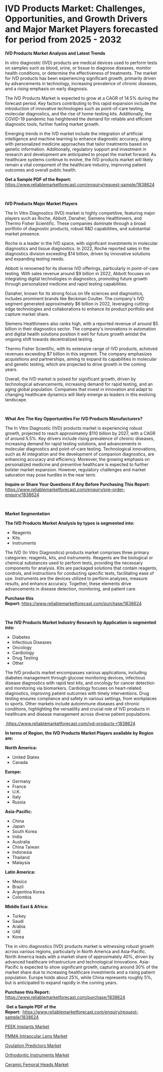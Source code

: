 <p><h1>IVD Products Market: Challenges, Opportunities, and Growth Drivers and Major Market Players forecasted for period from 2025 - 2032</h1></p><p><strong>IVD Products Market Analysis and Latest Trends</strong></p>
<p><p>In vitro diagnostic (IVD) products are medical devices used to perform tests on samples such as blood, urine, or tissue to diagnose diseases, monitor health conditions, or determine the effectiveness of treatments. The market for IVD products has been experiencing significant growth, primarily driven by advancements in technology, increasing prevalence of chronic diseases, and a rising emphasis on early diagnosis.</p><p>The IVD Products Market is expected to grow at a CAGR of 14.5% during the forecast period. Key factors contributing to this rapid expansion include the introduction of innovative technologies such as point-of-care testing, molecular diagnostics, and the rise of home-testing kits. Additionally, the COVID-19 pandemic has heightened the demand for reliable and efficient diagnostic tools, further fueling market growth.</p><p>Emerging trends in the IVD market include the integration of artificial intelligence and machine learning to enhance diagnostic accuracy, along with personalized medicine approaches that tailor treatments based on genetic information. Additionally, regulatory support and investment in research and development are anticipated to propel the market forward. As healthcare systems continue to evolve, the IVD products market will likely remain a vital component of the healthcare industry, improving patient outcomes and overall public health.</p></p>
<p><strong>Get a Sample PDF of the Report:&nbsp;</strong> <a href="https://www.reliablemarketforecast.com/enquiry/request-sample/1838624?utm_campaign=2038&utm_medium=2&utm_source=Github&utm_content=ia&utm_term=04032025&utm_id=ivd-products">https://www.reliablemarketforecast.com/enquiry/request-sample/1838624</a></p>
<p>&nbsp;</p>
<p><strong>IVD Products Major Market Players</strong></p>
<p><p>The In Vitro Diagnostics (IVD) market is highly competitive, featuring major players such as Roche, Abbott, Danaher, Siemens Healthineers, and Thermo Fisher Scientific. These companies dominate through a broad portfolio of diagnostic products, robust R&D capabilities, and substantial market presence.</p><p>Roche is a leader in the IVD space, with significant investments in molecular diagnostics and tissue diagnostics. In 2022, Roche reported sales in the diagnostics division exceeding $14 billion, driven by innovative solutions and expanding testing needs.</p><p>Abbott is renowned for its diverse IVD offerings, particularly in point-of-care testing. With sales revenue around $9 billion in 2022, Abbott focuses on integrating digital technologies in diagnostics, promoting future growth through personalized medicine and rapid testing capabilities.</p><p>Danaher, known for its strong focus on life sciences and diagnostics, includes prominent brands like Beckman Coulter. The company's IVD segment generated approximately $6 billion in 2022, leveraging cutting-edge technologies and collaborations to enhance its product portfolio and capture market share.</p><p>Siemens Healthineers also ranks high, with a reported revenue of around $5 billion in their diagnostics sector. The company's innovations in automation and digital health solutions position it well for future growth amidst the ongoing shift towards decentralized testing.</p><p>Thermo Fisher Scientific, with its extensive range of IVD products, achieved revenues exceeding $7 billion in this segment. The company emphasizes acquisitions and partnerships, aiming to expand its capabilities in molecular and genetic testing, which are projected to drive growth in the coming years.</p><p>Overall, the IVD market is poised for significant growth, driven by technological advancements, increasing demand for rapid testing, and an aging global population. Companies that invest in innovation and adapt to changing healthcare dynamics will likely emerge as leaders in this evolving landscape.</p></p>
<p>&nbsp;</p>
<p><strong>What Are The Key Opportunities For IVD Products Manufacturers?</strong></p>
<p><p>The In Vitro Diagnostic (IVD) products market is experiencing robust growth, projected to reach approximately $110 billion by 2027, with a CAGR of around 5.5%. Key drivers include rising prevalence of chronic diseases, increasing demand for rapid testing solutions, and advancements in molecular diagnostics and point-of-care testing. Technological innovations, such as AI integration and the development of companion diagnostics, are enhancing accuracy and efficiency. Moreover, the growing emphasis on personalized medicine and preventive healthcare is expected to further bolster market expansion. However, regulatory challenges and market saturation may pose hurdles in the near term.</p></p>
<p><strong>Inquire or Share Your Questions If Any Before Purchasing This Report:</strong> <a href="https://www.reliablemarketforecast.com/enquiry/pre-order-enquiry/1838624?utm_campaign=2038&utm_medium=2&utm_source=Github&utm_content=ia&utm_term=04032025&utm_id=ivd-products">https://www.reliablemarketforecast.com/enquiry/pre-order-enquiry/1838624</a></p>
<p>&nbsp;</p>
<p><strong>Market Segmentation</strong></p>
<p><strong>The IVD Products Market Analysis by types is segmented into:</strong></p>
<p><ul><li>Reagents</li><li>Kits</li><li>Instruments</li></ul></p>
<p><p>The IVD (In Vitro Diagnostics) products market comprises three primary categories: reagents, kits, and instruments. Reagents are the biological or chemical substances used to perform tests, providing the necessary components for analysis. Kits are packaged solutions that contain reagents, controls, and instructions for conducting specific tests, facilitating ease of use. Instruments are the devices utilized to perform analyses, measure results, and enhance accuracy. Together, these elements drive advancements in disease detection, monitoring, and patient care.</p></p>
<p><strong>Purchase this Report:&nbsp;</strong><a href="https://www.reliablemarketforecast.com/purchase/1838624?utm_campaign=2038&utm_medium=2&utm_source=Github&utm_content=ia&utm_term=04032025&utm_id=ivd-products">https://www.reliablemarketforecast.com/purchase/1838624</a></p>
<p>&nbsp;</p>
<p><strong>The IVD Products Market Industry Research by Application is segmented into:</strong></p>
<p><ul><li>Diabetes</li><li>Infectious Diseases</li><li>Oncology</li><li>Cardiology</li><li>Drug Testing</li><li>Other</li></ul></p>
<p><p>The IVD products market encompasses various applications, including diabetes management through glucose monitoring devices, infectious disease diagnostics with rapid test kits, and oncology for cancer detection and monitoring via biomarkers. Cardiology focuses on heart-related diagnostics, improving patient outcomes with timely interventions. Drug testing ensures compliance and safety in various settings, from workplaces to sports. Other markets include autoimmune diseases and chronic conditions, highlighting the versatility and crucial role of IVD products in healthcare and disease management across diverse patient populations.</p></p>
<p><a href="https://www.reliablemarketforecast.com/ivd-products-r1838624?utm_campaign=2038&utm_medium=2&utm_source=Github&utm_content=ia&utm_term=04032025&utm_id=ivd-products">&nbsp;https://www.reliablemarketforecast.com/ivd-products-r1838624</a></p>
<p><strong>In terms of Region, the IVD Products Market Players available by Region are:</strong></p>
<p>
    <p> <strong> North America: </strong>
        <ul>
            <li>United States</li>
            <li>Canada</li>
        </ul>
        </p> 
    <p> <strong> Europe: </strong>
        <ul>
            <li>Germany</li>
            <li>France</li>
            <li>U.K.</li>
            <li>Italy</li>
            <li>Russia</li>
        </ul>
        </p> 
    <p> <strong> Asia-Pacific: </strong>
        <ul>
            <li>China</li>
            <li>Japan</li>
            <li>South Korea</li>
            <li>India</li>
            <li>Australia</li>
            <li>China Taiwan</li>
            <li>Indonesia</li>
            <li>Thailand</li>
            <li>Malaysia</li>
        </ul>
        </p> 
    <p> <strong> Latin America: </strong>
        <ul>
            <li>Mexico</li>
            <li>Brazil</li>
            <li>Argentina Korea</li>
            <li>Colombia</li>
        </ul>
        </p> 
    <p> <strong> Middle East & Africa: </strong>
        <ul>
            <li>Turkey</li>
            <li>Saudi</li>
            <li>Arabia</li>
            <li>UAE</li>
            <li>Korea</li>
        </ul>
    </p>
    </p>
<p><p>The in vitro diagnostics (IVD) products market is witnessing robust growth across various regions, particularly in North America and Asia-Pacific. North America leads with a market share of approximately 40%, driven by advanced healthcare infrastructure and technological innovations. Asia-Pacific is expected to show significant growth, capturing around 30% of the market share due to increasing healthcare investments and a rising patient population. Europe holds about 25%, while China represents roughly 5%, but is anticipated to expand rapidly in the coming years.</p></p>
<p><strong>Purchase this Report: </strong><a href="https://www.reliablemarketforecast.com/purchase/1838624?utm_campaign=2038&utm_medium=2&utm_source=Github&utm_content=ia&utm_term=04032025&utm_id=ivd-products">https://www.reliablemarketforecast.com/purchase/1838624</a></p>
<p>&nbsp;<strong>Get a Sample PDF of the Report:&nbsp;&nbsp;</strong><a href="https://www.reliablemarketforecast.com/enquiry/request-sample/1838624?utm_campaign=2038&utm_medium=2&utm_source=Github&utm_content=ia&utm_term=04032025&utm_id=ivd-products">https://www.reliablemarketforecast.com/enquiry/request-sample/1838624</a></p>
<p><strong></strong></p>
<p><p><a href="https://github.com/kanetaerkid/Market-Research-Report-List-1/blob/main/peek-implants-market.md?utm_campaign=2038&utm_medium=2&utm_source=Github&utm_content=ia&utm_term=04032025&utm_id=ivd-products">PEEK Implants Market</a></p><p><a href="https://github.com/leoustolja/Market-Research-Report-List-1/blob/main/pmma-intraocular-lens-market.md?utm_campaign=2038&utm_medium=2&utm_source=Github&utm_content=ia&utm_term=04032025&utm_id=ivd-products">PMMA Intraocular Lens Market</a></p><p><a href="https://github.com/cayposshefin/Market-Research-Report-List-1/blob/main/ovulation-predictors-market.md?utm_campaign=2038&utm_medium=2&utm_source=Github&utm_content=ia&utm_term=04032025&utm_id=ivd-products">Ovulation Predictors Market</a></p><p><a href="https://github.com/busamoleankk/Market-Research-Report-List-1/blob/main/orthodontic-instruments-market.md?utm_campaign=2038&utm_medium=2&utm_source=Github&utm_content=ia&utm_term=04032025&utm_id=ivd-products">Orthodontic Instruments Market</a></p><p><a href="https://github.com/madethkijori/Market-Research-Report-List-1/blob/main/ceramic-femoral-heads-market.md?utm_campaign=2038&utm_medium=2&utm_source=Github&utm_content=ia&utm_term=04032025&utm_id=ivd-products">Ceramic Femoral Heads Market</a></p></p>